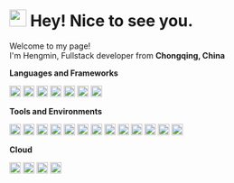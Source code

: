 <h1><img src="https://emojis.slackmojis.com/emojis/images/1531849430/4246/blob-sunglasses.gif?1531849430" width="30"/> Hey! Nice to see you.</h1>


<p>Welcome to my page! </br> I'm Hengmin, Fullstack developer from <b>Chongqing, China</b>

**Languages and Frameworks**

<code><img height="20" src="https://cdn.jsdelivr.net/gh/devicons/devicon@latest/icons/cplusplus/cplusplus-original.svg" alt="C++" title="C++"></code>
<code><img height="20" src="https://cdn.jsdelivr.net/gh/devicons/devicon@latest/icons/swift/swift-original.svg" alt="Swift" title="Swift"></code>
<code><img height="20" src="https://cdn.jsdelivr.net/gh/devicons/devicon@latest/icons/java/java-original.svg" alt="Java" title="Java"></code>
<code><img height="20" src="https://cdn.jsdelivr.net/gh/devicons/devicon@latest/icons/lua/lua-original.svg" alt="Lua" title="Lua"></code>
<code><img height="20" src="https://cdn.jsdelivr.net/gh/devicons/devicon@latest/icons/objectivec/objectivec-plain.svg" alt="objective-c" title="objective-c"></code>
<code><img height="20" src="https://cdn.jsdelivr.net/gh/devicons/devicon@latest/icons/go/go-original.svg" alt="Go" title="Go"></code>
<code><img height="20" src="https://cdn.jsdelivr.net/gh/devicons/devicon@latest/icons/rust/rust-plain.svg" alt="Rust" title="Rust"></code>


**Tools and Environments**

<code><img height="20" src="https://cdn.jsdelivr.net/gh/devicons/devicon@latest/icons/git/git-original.svg" alt="Git" title="Git"></code>
<code><img height="20" src="https://cdn.jsdelivr.net/gh/devicons/devicon@latest/icons/github/github-original.svg" alt="GitHUB" title="GitHUB"></code>
<code><img height="20" src="https://cdn.jsdelivr.net/gh/devicons/devicon@latest/icons/gitlab/gitlab-original.svg" alt="GitLab" title="GitLab"></code>
<code><img height="20" src="https://cdn.jsdelivr.net/gh/devicons/devicon@latest/icons/xcode/xcode-original.svg" alt="Xcode" title="Xcode"></code>
<code><img height="20" src="https://cdn.jsdelivr.net/gh/devicons/devicon@latest/icons/vscode/vscode-original.svg" alt="VSCode" title="VSCode"></code>
<code><img height="20" src="https://cdn.jsdelivr.net/gh/devicons/devicon@latest/icons/jetbrains/jetbrains-original.svg" alt="Jetbrains" title="Jetbrains"></code>
<code><img height="20" src="https://cdn.jsdelivr.net/gh/devicons/devicon@latest/icons/visualstudio/visualstudio-plain.svg" alt="Visual-Studio" title="Visual-Studio"></code>
<code><img height="20" src="https://cdn.jsdelivr.net/gh/devicons/devicon@latest/icons/debian/debian-original.svg" alt="Debian" title="Debian"></code>
<code><img height="20" src="https://cdn.jsdelivr.net/gh/devicons/devicon@latest/icons/apple/apple-original.svg" alt="Apple" title="Apple"></code>
<code><img height="20" src="https://cdn.jsdelivr.net/gh/devicons/devicon@latest/icons/firebase/firebase-plain.svg" alt="Firebase" title="Firebase"></code>
<code><img height="20" src="https://cdn.jsdelivr.net/gh/devicons/devicon@latest/icons/postgresql/postgresql-original.svg" alt="PostgreSQL" title="PostgreSQL"></code>
<code><img height="20" src="https://cdn.jsdelivr.net/gh/devicons/devicon@latest/icons/nginx/nginx-original.svg" alt="Nginx" title="Nginx"></code>
<code><img height="20" src="https://cdn.jsdelivr.net/gh/devicons/devicon@latest/icons/figma/figma-original.svg" alt="Figma" title="Figma"></code>


**Cloud**

<code><img height="20" src="https://cdn.jsdelivr.net/gh/devicons/devicon@latest/icons/amazonwebservices/amazonwebservices-original.svg" alt="AWS" title="AWS"></code>
<code><img height="20" src="https://cdn.jsdelivr.net/gh/devicons/devicon@latest/icons/azure/azure-original.svg" alt="Azure" title="Azure"></code>
<code><img height="20" src="https://cdn.jsdelivr.net/gh/devicons/devicon@latest/icons/googlecloud/googlecloud-original.svg" alt="Google Cloud" title="Google Cloud"></code>
<code><img height="20" src="https://cdn.jsdelivr.net/gh/devicons/devicon@latest/icons/digitalocean/digitalocean-original.svg" alt="DigitalOcean" title="DigitalOcean"></code>
